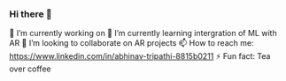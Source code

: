 ### Hi there 👋

🔭 I’m currently working on 
🌱 I’m currently learning intergration of ML with AR
👯 I’m looking to collaborate on AR projects
📫 How to reach me: https://www.linkedin.com/in/abhinav-tripathi-8815b0211
⚡ Fun fact: Tea over coffee

